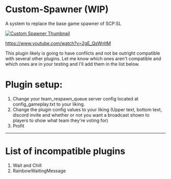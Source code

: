 # Custom-Spawner (WIP)
 A system to replace the base game spawner of SCP:SL
 
[![Custom Spawner Thumbnail](https://img.youtube.com/vi/2gE_QsWnltM/0.jpg)](https://www.youtube.com/watch?v=2gE_QsWnltM)

https://www.youtube.com/watch?v=2gE_QsWnltM

This plugin likely is going to have conflicts and not be outright compatible with several other plugins. Let me know which ones aren't compatible and which ones are in your testing and I'll add them in the list below.

# Plugin setup:
1. Change your team_respawn_queue server config located at config_gameplay.txt to your liking.
2. Change the plugin config values to your liking (Upper text, bottom text, discord invite and whether or not you want a broadcast shown to players to show what team they're voting for)
3. Profit

-----

# List of incompatible plugins
1. Wait and Chill
2. RainbowWaitingMessage 
